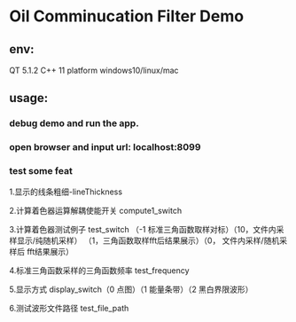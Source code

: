 # Oil Comminucation Filter Demo

## env:
QT 5.1.2
C++ 11
platform windows10/linux/mac

## usage:
### debug demo and run the app.
### open browser and input url: localhost:8099
### test some feat

1.显示的线条粗细-lineThickness

2.计算着色器运算解耦使能开关 compute1_switch

3.计算着色器测试例子  test_switch （-1 标准三角函数取样对标）（10，文件内采样显示/纯随机采样） （1，三角函数取样fft后结果展示）（0， 文件内采样/随机采样后 fft结果展示）

4.标准三角函数采样的三角函数频率 test_frequency

5.显示方式 display_switch（0 点图）（1 能量条带）（2 黑白界限波形）

6.测试波形文件路径 test_file_path
  
